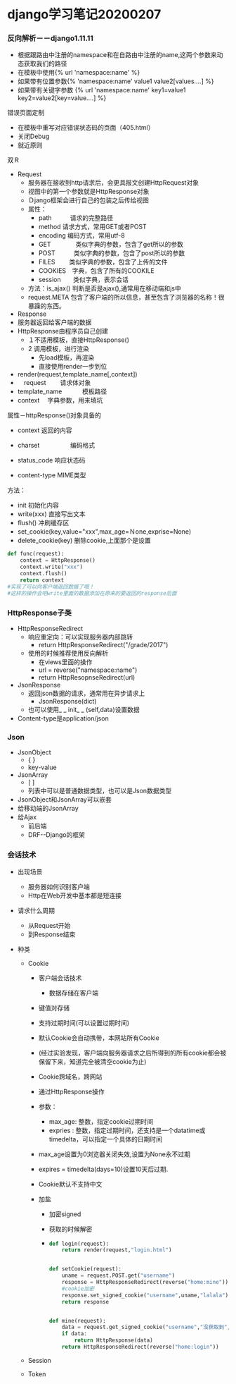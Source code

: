 # django学习笔记20200207

### 反向解析－－django1.11.11

- 根据跟路由中注册的namespace和在自路由中注册的name,这两个参数来动态获取我们的路径
- 在模板中使用{% url 'namespace:name' %}
- 如果带有位置参数{% 'namespace:name'  value1 value2[values....] %}
- 如果带有关键字参数 {% url 'namespace:name' key1=value1 key2=value2[key=value....] %}

错误页面定制

- 在模板中重写对应错误状态码的页面（405.html）
- 关闭Debug
- 就近原则

双Ｒ

- Request
  - 服务器在接收到http请求后，会更具报文创建HttpRequest对象
  - 视图中的第一个参数就是HttpResponse对象
  - Ｄjango框架会进行自己的包装之后传给视图
  - 属性：
    - path　　　请求的完整路径
    - method      请求方式，常用GET或者POST
    - encoding    编码方式，常用utf-8
    - GET　　　　类似字典的参数，包含了get所以的参数
    - POST　　　类似字典的参数，包含了post所以的参数
    - FILES　　  类似字典的参数，包含了上传的文件
    - COOKIES　字典，包含了所有的COOKILE
    - session　　类似字典，表示会话
  - 方法：is_ajax()    判断是否是ajax(),通常用在移动端和js中
  - request.META   包含了客户端的所以信息，甚至包含了浏览器的名称！很暴躁的东西。
- Response
- 服务器返回给客户端的数据
- HttpResponse由程序员自己创建
  - １不适用模板，直接HttpResponse()
  - 2 调用模板，进行渲染
    - 先load模板，再渲染
    - 直接使用render一步到位
- render(request,template_name[,context])
- 　request                 　　请求体对象
- template_name 　　　模板路径
- context                      　字典参数，用来填坑



属性－httpResponse()对象具备的

- context                返回的内容

- charset　　　　　编码格式
- status_code         响应状态码
- content-type        MIME类型

方法：

- init                      初始化内容
- write(xxx)          直接写出文本
- flush()                冲刷缓存区
- set_cookie(key,value="xxx",max_age=Ｎone,exprise=None)
- delete_cookie(key)   删除cookie,上面那个是设置

```python
def func(request):
	context = HttpResponse()	
	context.write("xxx")
	context.flush()
	return context 
#实现了可以向客户端返回数据了哦！
#这样的操作会吧write里面的数据添加在原来的要返回的response后面
```



### HttpResponse子类

- HttpResponseRedirect
  - 响应重定向：可以实现服务器内部跳转
    - return HttpResponseRedirect("/grade/2017")
  - 使用的时候推荐使用反向解析
    - 在views里面的操作
    - url = reverse("namespace:name")
    - return HttpResopnseRedirect(url) 
- JsonResponse
  - 返回json数据的请求，通常用在异步请求上
    - JsonResponse(dict)
  - 也可以使用_ _ init_ _ (self,data)设置数据
- Content-type是application/json



### Json

- JsonObject
  - {   }
  - key-value
- JsonArray
  - [  ]
  - 列表中可以是普通数据类型，也可以是Json数据类型
- JsonObject和JsonArray可以嵌套
- 给移动端的JsonArray
- 给Ajax
  - 前后端
  - DRF--Django的框架

### 会话技术

- 出现场景

  - 服务器如何识别客户端
  - Http在Web开发中基本都是短连接

- 请求什么周期

  - 从Request开始
  - 到Response结束

- 种类

  - Cookie

    - 客户端会话技术

      - 数据存储在客户端

    - 键值对存储

    - 支持过期时间(可以设置过期时间)

    - 默认Cookie会自动携带，本网站所有Cookie

    - (经过实验发现，客户端向服务器请求之后所得到的所有cookie都会被保留下来，知道完全被清空cookie为止)

    - Cookie跨域名，跨网站

    - 通过HttpResponse操作

    - 参数：

      - max_age:       整数，指定cookie过期时间
      - expries :          整数，指定过期时间，还支持是一个datatime或timedelta，可以指定一个具体的日期时间

    - max_age设置为0浏览器关闭失效,设置为None永不过期

    - expires = timedelta(days=10)设置10天后过期. 

    - Cookie默认不支持中文

    - 加盐

      - 加密signed

      - 获取的时候解密

      - ```python
        def login(request):
            return render(request,"login.html")
        
        
        def setCookie(request):
            uname = request.POST.get("username")
            response = HttpResponseRedirect(reverse("home:mine"))
           	#cookie加密 
        	response.set_signed_cookie("username",uname,"lalala")
            return response
        
        
        def mine(request):
            data = request.get_signed_cookie("username","没获取到","lalala")
            if data:
                return HttpResponse(data)
            return HttpResponseRedirect(reverse("home:login"))
        ```

        

  - Session

  - Token